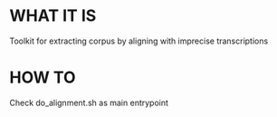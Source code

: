 # WHAT IT IS
Toolkit for extracting corpus by aligning with imprecise transcriptions

# HOW TO 
Check do_alignment.sh as main entrypoint